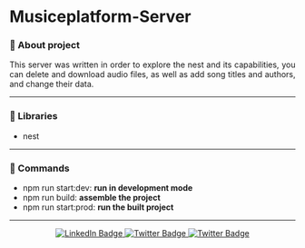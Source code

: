# Musiceplatform-Server

### :pushpin: About project
<p align="justify">This server was written in order to explore the nest and its capabilities, you can delete and download audio files, as well as add song titles and authors, and change their data.</p>

---

### :book: Libraries

- nest

---

### :pizza: Commands

- npm run start:dev: <strong>run in development mode</strong>
- npm run build: <strong>assemble the project</strong>
- npm run start:prod: <strong>run the built project</strong>
---

<div id="badges" align="center">  
<a href="https://www.linkedin.com/in/sinedviper"> 
<img src="https://img.shields.io/badge/LinkedIn-blue?style=for-the-badge&logo=linkedin&logoColor=white" alt="LinkedIn Badge"/> 
</a> 
<a href="https://www.instagram.com/sinedviper"> 
<img src="https://img.shields.io/badge/Instagram-orange?style=for-the-badge&logo=instagram&logoColor=white" alt="Twitter Badge"/> 
</a>
<a href="https://www.t.me/sinedviper"> 
<img src="https://img.shields.io/badge/Telegram-purple?style=for-the-badge&logo=telegram&logoColor=white" alt="Twitter Badge"/> 
</a>
</div>

